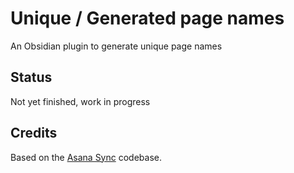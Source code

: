 # Unique / Generated page names
An Obsidian plugin to generate unique page names

## Status
Not yet finished, work in progress

## Credits
Based on the [Asana Sync](https://github.com/Maxymillion/asana-sync-plugin) codebase.
